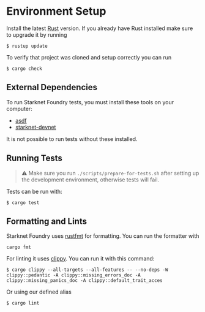 # Environment Setup

Install the latest [Rust](https://www.rust-lang.org/tools/install) version.
If you already have Rust installed make sure to upgrade it by running

```shell
$ rustup update
```

To verify that project was cloned and setup correctly you can run

```shell
$ cargo check
```

## External Dependencies

To run Starknet Foundry tests, you must install these tools on your computer:

- [asdf](https://asdf-vm.com/guide/getting-started.html)
- [starknet-devnet](https://0xspaceshard.github.io/starknet-devnet/docs/intro)

It is not possible to run tests without these installed.

## Running Tests

> ⚠️ Make sure you run `./scripts/prepare-for-tests.sh` after setting up the development environment, otherwise tests
> will fail.

Tests can be run with:

```shell
$ cargo test
```

## Formatting and Lints

Starknet Foundry uses [rustfmt](https://github.com/rust-lang/rustfmt) for formatting. You can run the formatter with

```shell
cargo fmt
```

For linting it uses [clippy](https://github.com/rust-lang/rust-clippy). You can run it with this command:

```shell
$ cargo clippy --all-targets --all-features -- --no-deps -W clippy::pedantic -A clippy::missing_errors_doc -A clippy::missing_panics_doc -A clippy::default_trait_acces
```

Or using our defined alias

```shell
$ cargo lint
```

